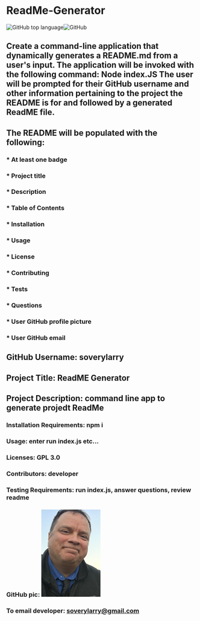 
# ReadMe-Generator 
![GitHub top language](https://img.shields.io/github/languages/top/soverylarry/goodReadMeGenerator)![GitHub](https://img.shields.io/github/license/soverylarry/goodReadMeGenerator)

## Create a command-line application that dynamically generates a README.md from a user's input. The application will be invoked with the following command: Node index.JS The user will be prompted for their GitHub username and other information pertaining to the project the README is for and followed by a generated ReadME file.

## The README will be populated with the following:

### * At least one badge
### * Project title
### * Description
### * Table of Contents
### * Installation
### * Usage
### * License
### * Contributing
### * Tests
### * Questions
### * User GitHub profile picture
### * User GitHub email

## GitHub Username:   soverylarry
## Project Title:     ReadME Generator
## Project Description:        command line app to generate projedt ReadMe
### Installation Requirements: npm i
### Usage:    enter run index.js etc...
### Licenses: GPL 3.0
### Contributors:         developer
### Testing Requirements: run index.js, answer questions, review readme
### GitHub pic: <img alt="D'oh!" src="assets/LLBridgeReduced.png">
### To email developer: soverylarry@gmail.com
